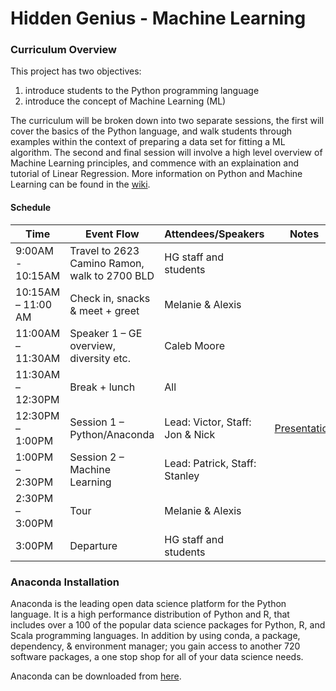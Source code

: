 # Hidden Genius - Machine Learning

### Curriculum Overview
This project has two objectives:
 1. introduce students to the Python programming language
 2. introduce the concept of Machine Learning (ML)

 The curriculum will be broken down into two separate sessions, the first will cover the basics of the Python language,
 and walk students through examples within the context of preparing a data set for fitting a ML algorithm. The second
 and final session will involve a high level overview of Machine Learning principles, and commence with an explaination
 and tutorial of Linear Regression. More information on Python and Machine Learning can be found in the
 [wiki](https://github.com/packday/HGP_MachineLearning/wiki).

 #### Schedule
Time | Event Flow | Attendees/Speakers | Notes
-----| -----------| ------------------ | -----
9:00AM - 10:15AM | Travel to 2623 Camino Ramon, walk to 2700 BLD | HG staff and students |
10:15AM – 11:00 AM | Check in, snacks & meet + greet | Melanie & Alexis |
11:00AM – 11:30AM | Speaker 1 – GE overview, diversity etc. | Caleb Moore |
11:30AM – 12:30PM | Break + lunch | All |
12:30PM – 1:00PM | Session 1 – Python/Anaconda | Lead: Victor, Staff: Jon & Nick | [Presentation](https://prezi.com/p/n4sfmsgkmw-e/)
1:00PM – 2:30PM | Session 2 – Machine Learning | Lead: Patrick, Staff: Stanley |
2:30PM – 3:00PM | Tour | Melanie & Alexis |
3:00PM | Departure | HG staff and students |


### Anaconda Installation
Anaconda is the leading open data science platform for the Python language. It is a high performance distribution of
Python and R, that includes over a 100 of the popular data science packages for Python, R, and Scala programming languages.
In addition by using conda, a package, dependency, & environment manager; you gain access to another 720 software packages,
a one stop shop for all of your data science needs.

Anaconda can be downloaded from [here](https://www.continuum.io/downloads).